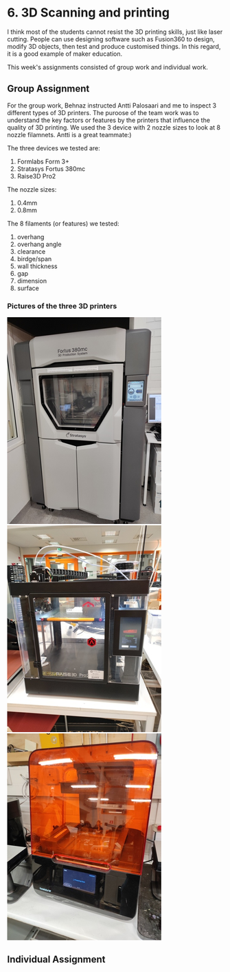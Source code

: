 # 6. 3D Scanning and printing

I think most of the students cannot resist the 3D printing skills, just like laser cutting. People can use designing software such as Fusion360 to design, modify 3D objects, then test and produce customised things. In this regard, it is a good example of maker education. 

This week's assignments consisted of group work and individual work. 

## Group Assignment  

For the group work, Behnaz instructed Antti Palosaari and me to inspect 3 different types of 3D printers. The puroose of the team work was to understand the key factors or features by the printers that influence the quality of 3D printing. We used the 3 device with 2 nozzle sizes to look at 8 nozzle filamnets. Antti is a great teammate:)   

The three devices we tested are:  
1. Formlabs Form 3+  
2. Stratasys Fortus 380mc  
3. Raise3D Pro2  

The nozzle sizes:  
1. 0.4mm  
2. 0.8mm  

The 8 filaments (or features) we tested:  
1. overhang  
2. overhang angle  
3. clearance  
4. birdge/span  
5. wall thickness  
6. gap  
7. dimension  
8. surface  


### Pictures of the three 3D printers  

![](../images/3dprint1.jpg)  
![](../images/3dprint2.jpg)  
![](../images/3dprint3.jpg)  



## Individual Assignment

